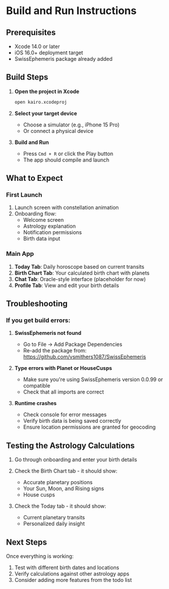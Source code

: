 # Build and Run Instructions

## Prerequisites
- Xcode 14.0 or later
- iOS 16.0+ deployment target
- SwissEphemeris package already added

## Build Steps

1. **Open the project in Xcode**
   ```bash
   open kairo.xcodeproj
   ```

2. **Select your target device**
   - Choose a simulator (e.g., iPhone 15 Pro)
   - Or connect a physical device

3. **Build and Run**
   - Press `Cmd + R` or click the Play button
   - The app should compile and launch

## What to Expect

### First Launch
1. Launch screen with constellation animation
2. Onboarding flow:
   - Welcome screen
   - Astrology explanation
   - Notification permissions
   - Birth data input

### Main App
1. **Today Tab**: Daily horoscope based on current transits
2. **Birth Chart Tab**: Your calculated birth chart with planets
3. **Chat Tab**: Oracle-style interface (placeholder for now)
4. **Profile Tab**: View and edit your birth details

## Troubleshooting

### If you get build errors:

1. **SwissEphemeris not found**
   - Go to File → Add Package Dependencies
   - Re-add the package from: https://github.com/vsmithers1087/SwissEphemeris

2. **Type errors with Planet or HouseCusps**
   - Make sure you're using SwissEphemeris version 0.0.99 or compatible
   - Check that all imports are correct

3. **Runtime crashes**
   - Check console for error messages
   - Verify birth data is being saved correctly
   - Ensure location permissions are granted for geocoding

## Testing the Astrology Calculations

1. Go through onboarding and enter your birth details
2. Check the Birth Chart tab - it should show:
   - Accurate planetary positions
   - Your Sun, Moon, and Rising signs
   - House cusps

3. Check the Today tab - it should show:
   - Current planetary transits
   - Personalized daily insight

## Next Steps

Once everything is working:
1. Test with different birth dates and locations
2. Verify calculations against other astrology apps
3. Consider adding more features from the todo list